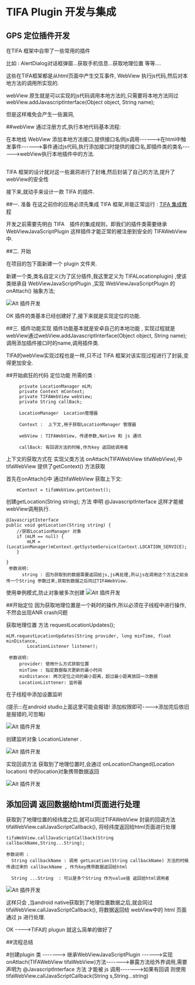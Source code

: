 # TIFA Plugin 开发与集成

## GPS 定位插件开发

  在TIFA 框架中自带了一些常用的插件
 
  比如 : AlertDialog对话框弹窗...获取手机信息...获取地理位置  等等....
  
  这些在TIFA框架都是从html页面中产生交互事件, WebView 执行js代码,然后对本地方法的调用所实现的.

  webView 原生就是可以实现的js代码调用本地方法的,只需要将本地方法同过webView.addJavascriptInterface(Object object, String name);

  但是这样难免会产生一些漏洞,

##webView 通过注册方式,执行本地代码基本流程:
   
 在本地给 WebView 添加本地方法接口,提供接口名供js调用------>在html中触发事件------>事件通过js代码,执行添加接口时提供的接口名,即插件类的类名------>webView执行本地插件中的方法.



##

  TIFA 框架的设计就对这一些漏洞进行了封堵,然后封装了自己的方法,提升了webView的安全性

  接下来,就动手来设计一款 TIFA 的插件.

##一. 准备
  在这之前你的应用必须先集成 TIFA 框架,并能正常运行 : <a href="https://github.com/hezhihu89/TIFADemo
  ">TIFA 集成教程</a>  
  
  开发之前需要先明白 TIFA　插件的集成规则，即我们的插件类需要继承　WebViewJavaScriptPlugin 这样插件才能正常的被注册到安全的 TIFAWebView 中.

##二. 开始 
 
  在项目的包下面新建一个 plugin 文件夹.
  
  新建一个类,类名自定义(为了区分插件,我这里定义为 TIFALocationplugin) ,使该类继承自 WebViewJavaScriptPlugin
  ,实现 WebViewJavaScriptPlugin 的 onAttach() 抽象方法;
   
   ![Alt 插件开发](\image\24.png)

   OK 插件的类基本已经创建好了,接下来就是实现定位的功能.

##三. 插件功能实现
   插件功能基本就是安卓自己的本地功能 , 实现过程就是 webView通过webView.addJavascriptInterface(Object object, String name); 调用添加插件接口时的name,调用插件类.

   TIFA的webView实现过程也是一样,只不过 TIFA 框架对该实现过程进行了封装,变得更加安全.

##开始疯狂的代码
  定位功能 所需的类 :

         private LocationManager mLM;
         private Context mContext;
         private TIFAWebView webView;
         private String callBack;

         LocationManager  Location管理器
        
         Context :  上下文,用于获取LocationManager 管理器

         webView : TIFAWebView, 传递参数,Native 和 js 通讯

         callBack: 有回调方法的时候,作为key 返回给调用者
         

         
上下文的获取方式在 实现父类方法 onAttach(TIFAWebView tifaWebView),中 tifaWebView 提供了getContext() 方法获取

首先在onAttach()中 通过tifaWebView 获取上下文:

        mContext = tifaWebView.getContext();

创建getLocation(String string); 方法 申明 @JavascriptInterface 这样才能被webView调用执行.

    @JavascriptInterface
    public void getLocation(String string) {
        //获取LocationManager 对象
        if (mLM == null) {
            mLM = (LocationManager)mContext.getSystemService(Context.LOCATION_SERVICE);
        }

    }
     参数说明: 
          string : 因为获取到的数据需要返回给js,js再处理,所以js在调用这个方法之前会传一个String 参数过来,获取到数据之后同过TIFAWebView.
  


 使用单例模式,防止对象被多次创建
 ![Alt 插件开发](\image\25.png)

##开始定位
  因为获取地理位置是一个耗时的操作,所以必须在子线程中进行操作,不然会出现ANR crash问题
  
  获取地理位置 方法 requestLocationUpdates();

    mLM.requestLocationUpdates(String provider, long minTime, float minDistance,
            LocationListener listener);

     参数说明:
         provider: 使用什么方式获取位置
         minTime : 指定数据每次更新的最小时间
         minDistance: 两次定位之间的最小距离，超过最小距离放回一次数据
         LocationListtener: 监听器
  
在子线程中添加设置监听

(提示:::在android studio上面这里可能会报错!  添加权限即可---->添加完后依旧是报错的,可忽略)

 ![Alt 插件开发](\image\26.png)

 创建监听对象 LocationListener .

 ![Alt 插件开发](\image\27.png)
 
  实现回调方法 获取到了地理位置时,会通过 onLocationChanged(Location location) 中的location对象携带数据返回
  
![Alt 插件开发](\image\28.png)

## 添加回调 返回数据给html页面进行处理
   获取到了地理位置的经纬度之后,就可以同过TIFAWebView 封装的回调方法 tifaWebView.callJavaScriptCallback(), 将经纬度返回给html页面进行处理

    tifaWebView.callJavaScriptCallback(String callbackName,String...String);
    
    参数说明 :
      String callbackName : 调用 getLocation(String callbackName) 方法的时候传递过来的 callbackName , 作为key携带数据返回给html
     
      String ...String  : 可以是多个String 作为value值 返回给html调用者

![Alt 插件开发](\image\29.png)

这样只会 ,当android native获取到了地理位置数据之后,就会同过tifaWebView.callJavaScriptCallback(), 将数据返回给 webView中的 html 页面 通过 js 进行处理.

OK ---->TIFA的 plugun 就这么简单的做好了

##流程总结

#创建plugin 类  ------->  继承WebViewJavaScriptPlugin  ------>实现onAttach(TIFAWebView tifaWebView)方法------->暴露方法给外界调用,需要声明为 @JavascriptInterface 方法 才能被 js 调用------->如果有回调 则使用tifaWebView.callJavaScriptCallback(String s,String...string)